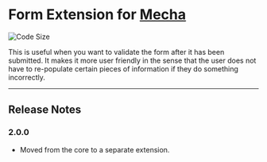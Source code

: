 Form Extension for [Mecha](https://github.com/mecha-cms/mecha)
==============================================================

![Code Size](https://img.shields.io/github/languages/code-size/mecha-cms/x.form?color=%23444&style=for-the-badge)

This is useful when you want to validate the form after it has been submitted. It makes it more user friendly in the sense that the user does not have to re-populate certain pieces of information if they do something incorrectly.

---

Release Notes
-------------

### 2.0.0

 - Moved from the core to a separate extension.